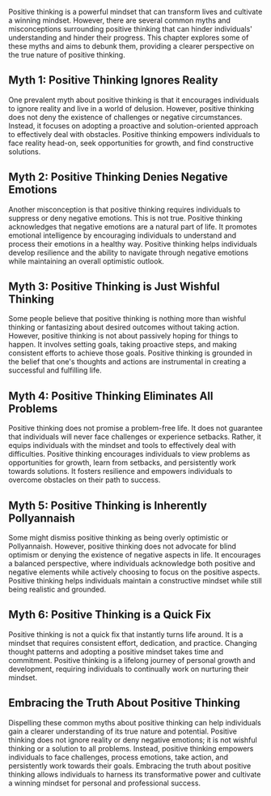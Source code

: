 
Positive thinking is a powerful mindset that can transform lives and cultivate a winning mindset. However, there are several common myths and misconceptions surrounding positive thinking that can hinder individuals' understanding and hinder their progress. This chapter explores some of these myths and aims to debunk them, providing a clearer perspective on the true nature of positive thinking.

Myth 1: Positive Thinking Ignores Reality
-----------------------------------------

One prevalent myth about positive thinking is that it encourages individuals to ignore reality and live in a world of delusion. However, positive thinking does not deny the existence of challenges or negative circumstances. Instead, it focuses on adopting a proactive and solution-oriented approach to effectively deal with obstacles. Positive thinking empowers individuals to face reality head-on, seek opportunities for growth, and find constructive solutions.

Myth 2: Positive Thinking Denies Negative Emotions
--------------------------------------------------

Another misconception is that positive thinking requires individuals to suppress or deny negative emotions. This is not true. Positive thinking acknowledges that negative emotions are a natural part of life. It promotes emotional intelligence by encouraging individuals to understand and process their emotions in a healthy way. Positive thinking helps individuals develop resilience and the ability to navigate through negative emotions while maintaining an overall optimistic outlook.

Myth 3: Positive Thinking is Just Wishful Thinking
--------------------------------------------------

Some people believe that positive thinking is nothing more than wishful thinking or fantasizing about desired outcomes without taking action. However, positive thinking is not about passively hoping for things to happen. It involves setting goals, taking proactive steps, and making consistent efforts to achieve those goals. Positive thinking is grounded in the belief that one's thoughts and actions are instrumental in creating a successful and fulfilling life.

Myth 4: Positive Thinking Eliminates All Problems
-------------------------------------------------

Positive thinking does not promise a problem-free life. It does not guarantee that individuals will never face challenges or experience setbacks. Rather, it equips individuals with the mindset and tools to effectively deal with difficulties. Positive thinking encourages individuals to view problems as opportunities for growth, learn from setbacks, and persistently work towards solutions. It fosters resilience and empowers individuals to overcome obstacles on their path to success.

Myth 5: Positive Thinking is Inherently Pollyannaish
----------------------------------------------------

Some might dismiss positive thinking as being overly optimistic or Pollyannaish. However, positive thinking does not advocate for blind optimism or denying the existence of negative aspects in life. It encourages a balanced perspective, where individuals acknowledge both positive and negative elements while actively choosing to focus on the positive aspects. Positive thinking helps individuals maintain a constructive mindset while still being realistic and grounded.

Myth 6: Positive Thinking is a Quick Fix
----------------------------------------

Positive thinking is not a quick fix that instantly turns life around. It is a mindset that requires consistent effort, dedication, and practice. Changing thought patterns and adopting a positive mindset takes time and commitment. Positive thinking is a lifelong journey of personal growth and development, requiring individuals to continually work on nurturing their mindset.

Embracing the Truth About Positive Thinking
-------------------------------------------

Dispelling these common myths about positive thinking can help individuals gain a clearer understanding of its true nature and potential. Positive thinking does not ignore reality or deny negative emotions; it is not wishful thinking or a solution to all problems. Instead, positive thinking empowers individuals to face challenges, process emotions, take action, and persistently work towards their goals. Embracing the truth about positive thinking allows individuals to harness its transformative power and cultivate a winning mindset for personal and professional success.
